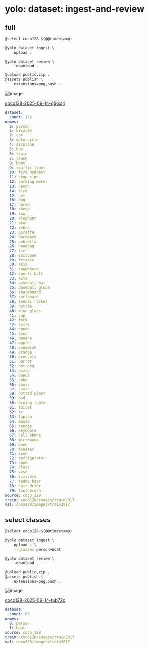 # yolo: dataset: ingest-and-review

## full

```bash
@select coco128-$(@@timestamp)

@yolo dataset ingest \
    upload .

@yolo dataset review \
	~download .

@upload public,zip .
@assets publish \
    extensions=png,push .
```


![image](https://github.com/kamangir/assets/blob/main/coco128-2025-09-14-q6oxj4/review.png?raw=true)

[coco128-2025-09-14-q6oxj4](https://kamangir-public.s3.ir-thr-at1.arvanstorage.ir/coco128-2025-09-14-q6oxj4.tar.gz)

```yaml
dataset:
  count: 126
names:
  0: person
  1: bicycle
  2: car
  3: motorcycle
  4: airplane
  5: bus
  6: train
  7: truck
  8: boat
  9: traffic light
  10: fire hydrant
  11: stop sign
  12: parking meter
  13: bench
  14: bird
  15: cat
  16: dog
  17: horse
  18: sheep
  19: cow
  20: elephant
  21: bear
  22: zebra
  23: giraffe
  24: backpack
  25: umbrella
  26: handbag
  27: tie
  28: suitcase
  29: frisbee
  30: skis
  31: snowboard
  32: sports ball
  33: kite
  34: baseball bat
  35: baseball glove
  36: skateboard
  37: surfboard
  38: tennis racket
  39: bottle
  40: wine glass
  41: cup
  42: fork
  43: knife
  44: spoon
  45: bowl
  46: banana
  47: apple
  48: sandwich
  49: orange
  50: broccoli
  51: carrot
  52: hot dog
  53: pizza
  54: donut
  55: cake
  56: chair
  57: couch
  58: potted plant
  59: bed
  60: dining table
  61: toilet
  62: tv
  63: laptop
  64: mouse
  65: remote
  66: keyboard
  67: cell phone
  68: microwave
  69: oven
  70: toaster
  71: sink
  72: refrigerator
  73: book
  74: clock
  75: vase
  76: scissors
  77: teddy bear
  78: hair drier
  79: toothbrush
source: coco_128
train: coco128/images/train2017
val: coco128/images/train2017

```

## select classes

```bash
@select coco128-$(@@timestamp)

@yolo dataset ingest \
    upload . \
    --classes person+boat

@yolo dataset review \
	~download .

@upload public,zip .
@assets publish \
    extensions=png,push .
```


![image](https://github.com/kamangir/assets/blob/main/coco128-2025-09-14-tub72c/review.png?raw=true)

[coco128-2025-09-14-tub72c](https://kamangir-public.s3.ir-thr-at1.arvanstorage.ir/coco128-2025-09-14-tub72c.tar.gz)

```yaml
dataset:
  count: 63
names:
  0: person
  1: boat
source: coco_128
train: coco128/images/train2017
val: coco128/images/train2017

```
